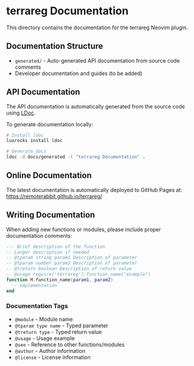 # terrareg Documentation

This directory contains the documentation for the terrareg Neovim plugin.

## Documentation Structure

- `generated/` - Auto-generated API documentation from source code comments
- Developer documentation and guides (to be added)

## API Documentation

The API documentation is automatically generated from the source code using [LDoc](https://stevedonovan.github.io/ldoc/).

To generate documentation locally:

```bash
# Install ldoc
luarocks install ldoc

# Generate docs
ldoc -d docs/generated -t "terrareg Documentation" .
```

## Online Documentation

The latest documentation is automatically deployed to GitHub Pages at:
https://remoterabbit.github.io/terrareg/

## Writing Documentation

When adding new functions or modules, please include proper documentation comments:

```lua
--- Brief description of the function
-- Longer description if needed
-- @tparam string param1 Description of parameter
-- @tparam number param2 Description of parameter
-- @treturn boolean Description of return value
-- @usage require('terrareg').function_name("example")
function M.function_name(param1, param2)
  -- implementation
end
```

### Documentation Tags

- `@module` - Module name
- `@tparam type name` - Typed parameter
- `@treturn type` - Typed return value
- `@usage` - Usage example
- `@see` - Reference to other functions/modules
- `@author` - Author information
- `@license` - License information
